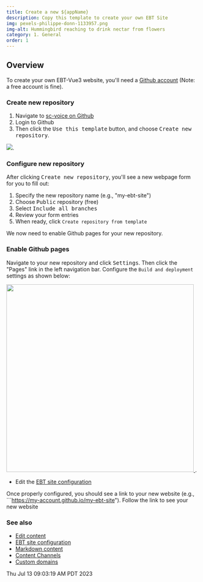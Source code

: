 ```yaml
---
title: Create a new ${appName}
description: Copy this template to create your own EBT Site
img: pexels-philippe-donn-1133957.png
img-alt: Hummingbird reaching to drink nectar from flowers
category: 1. General
order: 1
---
```


## Overview

To create your own EBT-Vue3 website, you'll need a
[Github account](ihttps://docs.github.com/en/get-started/signing-up-for-github/signing-up-for-a-new-github-account) (Note: a free account is fine).

### Create new repository

1. Navigate to [sc-voice on Github](https://github.com/sc-voice/ebt-site3)
1. Login to Github
1. Then click the <kbd>Use this template</kbd>
button, and choose <kbd>Create new repository</kbd>.

<img src="https://ebt-site.sc-voice.net/img/use-this-template.png" />. 

### Configure new repository

After clicking <kbd>Create new repository</kbd>,
you'll see a new webpage form for you to fill out:

1. Specify the new repository name (e.g., "my-ebt-site")
1. Choose <kbd>Public</kbd> repository (free)
1. Select <kbd>Include all branches</kbd>
1. Review your form entries
1. When ready, click ```Create repository from template```

We now need to enable Github pages for your new repository.

### Enable Github pages

Navigate to your new repository and click <kbd>Settings</kbd>.
Then click the "Pages" link in the left navigation bar.
Configure the ```Build and deployment``` settings as shown below:

<a href="https://ebt-site.sc-voice.net/img/github-pages.png">
<img src="https://ebt-site.sc-voice.net/img/github-pages.png" style="width:35em">
</img>
</a>. 

* Edit the [EBT site configuration](#/wiki/design/config)

Once properly configured, you should see a link to your new website
(e.g., ```https://my-account.github.io/my-ebt-site").
Follow the link to see your new website

### See also

* [Edit content](#/wiki/design/edit)
* [EBT site configuration](#/wiki/design/config)
* [Markdown content](#/wiki/design/markdown)
* [Content Channels](#/wiki/design/channel)
* [Custom domains](#/wiki/design/domain)

Thu Jul 13 09:03:19 AM PDT 2023
